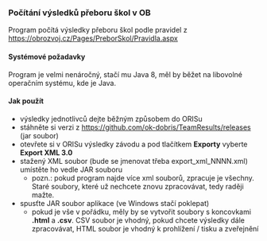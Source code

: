 ### Počítání výsledků přeboru škol v OB

Program počítá výsledky přeboru škol podle pravidel z https://obrozvoj.cz/Pages/PreborSkol/Pravidla.aspx

#### Systémové požadavky

Program je velmi nenáročný, stačí mu Java 8, měl by běžet na libovolné operačním systému, kde je Java.

#### Jak použít

- výsledky jednotlivců dejte běžným způsobem do ORISu
- stáhněte si verzi z https://github.com/ok-dobris/TeamResults/releases (jar soubor)
- otevřete si v ORISu výsledky závodu a pod tlačítkem **Exporty** vyberte **Export XML 3.0**  
- stažený XML soubor (bude se jmenovat třeba export_xml_NNNN.xml) umístěte ho vedle JAR souboru
  - pozn.: pokud program najde více xml souborů, zpracuje je všechny. Staré soubory, které už nechcete znovu
    zpracovávat, tedy raději mažte.
- spusťte JAR soubor aplikace (ve Windows stačí poklepat)
  - pokud je vše v pořádku, měly by se vytvořit soubory s koncovkami  **.html** a **.csv**. CSV soubor je vhodný,
    pokud chcete výsledky dále zpracovávat, HTML soubor je vhodný k prohlížení / tisku a zveřejnění
